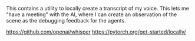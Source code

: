 This contains a utility to locally create a transcript of my voice.
This lets me "have a meeting" with the AI, where I can create an observation of the scene as the debugging feedback for the agents.

https://github.com/openai/whisper
https://pytorch.org/get-started/locally/
